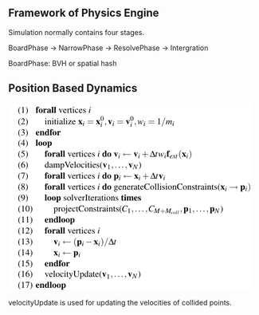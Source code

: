 ## Framework of Physics Engine
Simulation normally contains four stages.

BoardPhase -> NarrowPhase -> ResolvePhase -> Intergration

BoardPhase: BVH or spatial hash

## Position Based Dynamics
![PBD](pbd.png)

velocityUpdate is used for updating the velocities of collided points.

